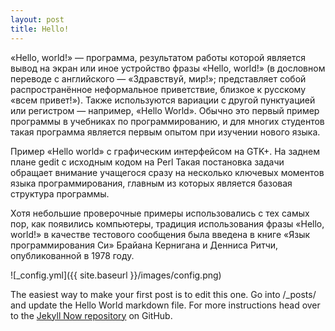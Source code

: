 ```yaml
---
layout: post
title: Hello!
---
```


«Hello, world!» — программа, результатом работы которой является вывод на экран или иное устройство фразы «Hello, world!» (в дословном переводе с английского — «Здравствуй, мир!»; представляет собой распространённое неформальное приветствие, близкое к русскому «всем привет!»). Также используются вариации с другой пунктуацией или регистром — например, «Hello World». Обычно это первый пример программы в учебниках по программированию, и для многих студентов такая программа является первым опытом при изучении нового языка.


Пример «Hello world» с графическим интерфейсом на GTK+. На заднем плане gedit с исходным кодом на Perl
Такая постановка задачи обращает внимание учащегося сразу на несколько ключевых моментов языка программирования, главным из которых является базовая структура программы.

Хотя небольшие проверочные примеры использовались с тех самых пор, как появились компьютеры, традиция использования фразы «Hello, world!» в качестве тестового сообщения была введена в книге «Язык программирования Си» Брайана Кернигана и Денниса Ритчи, опубликованной в 1978 году.


![_config.yml]({{ site.baseurl }}/images/config.png)

The easiest way to make your first post is to edit this one. Go into /_posts/ and update the Hello World markdown file. For more instructions head over to the [Jekyll Now repository](https://github.com/barryclark/jekyll-now) on GitHub.
